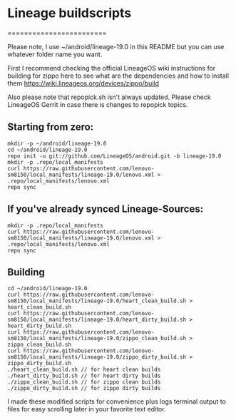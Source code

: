 # Lineage buildscripts
========================

Please note, I use ~/android/lineage-19.0 in this README but you can use whatever folder name you want.

First I recommend checking the official LineageOS wiki instructions for building for zippo here to see what are the dependencies and how to install them
https://wiki.lineageos.org/devices/zippo/build

Also please note that repopick.sh isn't always updated. Please check LineageOS Gerrit in case there is changes to repopick topics.

Starting from zero:
---------
    mkdir -p ~/android/lineage-19.0
    cd ~/android/lineage-19.0
    repo init -u git://github.com/LineageOS/android.git -b lineage-19.0
    mkdir -p .repo/local_manifests
    curl https://raw.githubusercontent.com/lenovo-sm8150/local_manifests/lineage-19.0/lenovo.xml > .repo/local_manifests/lenovo.xml
    repo sync

If you've already synced Lineage-Sources:
----------
    mkdir -p .repo/local_manifests
    curl https://raw.githubusercontent.com/lenovo-sm8150/local_manifests/lineage-19.0/lenovo.xml > .repo/local_manifests/lenovo.xml
    repo sync

Building
----------
    cd ~/android/lineage-19.0
    curl https://raw.githubusercontent.com/lenovo-sm8150/local_manifests/lineage-19.0/heart_clean_build.sh > heart_clean_build.sh
    curl https://raw.githubusercontent.com/lenovo-sm8150/local_manifests/lineage-19.0/heart_dirty_build.sh > heart_dirty_build.sh
    curl https://raw.githubusercontent.com/lenovo-sm8150/local_manifests/lineage-19.0/zippo_clean_build.sh > zippo_clean_build.sh
    curl https://raw.githubusercontent.com/lenovo-sm8150/local_manifests/lineage-19.0/zippo_dirty_build.sh > zippo_dirty_build.sh
    ./heart_clean_build.sh // for heart clean builds
    ./heart_dirty_build.sh // for heart dirty builds
    ./zippo_clean_build.sh // for zippo clean builds
    ./zippo_dirty_build.sh // for zippo dirty builds

I made these modified scripts for convenience plus logs terminal output to files for easy scrolling later in your favorite text editor.
